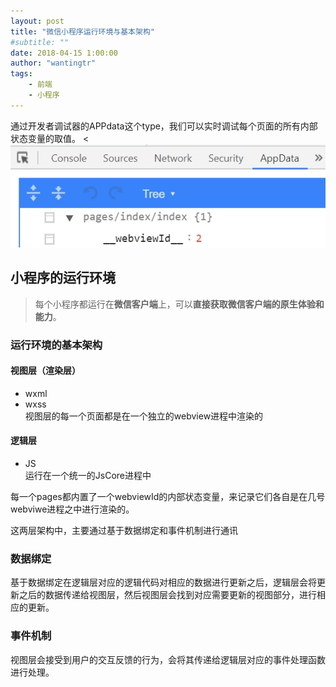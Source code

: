 ```yaml
---
layout: post
title: "微信小程序运行环境与基本架构"
#subtitle: ""
date: 2018-04-15 1:00:00
author: "wantingtr"
tags:
    - 前端
    - 小程序
---
```



通过开发者调试器的APPdata这个type，我们可以实时调试每个页面的所有内部状态变量的取值。
<![webview](/img/webviewid.jpg)  

## 小程序的运行环境
> 每个小程序都运行在**微信客户端**上，可以**直接获取微信客户端的原生体验和能力**。

### 运行环境的基本架构

#### 视图层（渲染层）
- wxml
- wxss  
视图层的每一个页面都是在一个独立的webview进程中渲染的

#### 逻辑层
- JS  
运行在一个统一的JsCore进程中

每一个pages都内置了一个webviewId的内部状态变量，来记录它们各自是在几号webviwe进程之中进行渲染的。

这两层架构中，主要通过基于数据绑定和事件机制进行通讯
### 数据绑定
 基于数据绑定在逻辑层对应的逻辑代码对相应的数据进行更新之后，逻辑层会将更新之后的数据传递给视图层，然后视图层会找到对应需要更新的视图部分，进行相应的更新。
### 事件机制
视图层会接受到用户的交互反馈的行为，会将其传递给逻辑层对应的事件处理函数进行处理。
